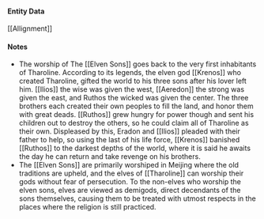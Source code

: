 #### Entity Data

[[Allignment]]

#### Notes

- The worship of The [[Elven Sons]] goes back to the very first inhabitants of Tharoline. According to its legends, the elven god [[Krenos]]  who created Tharoline, gifted the world to his three sons after his lover left him. [[Ilios]]   the wise was given the west, [[Aeredon]]  the strong was given the east, and Ruthos the wicked was given the center. The three brothers each created their own peoples to fill the land, and honor them with great deads. [[Ruthos]]  grew hungry for power though and sent his children out to destroy the others, so he could claim all of Tharoline as their own. Displeased by this, Eradon and [[Ilios]]  pleaded with their father to help, so using the last of his life force, [[Krenos]]  banished [[Ruthos]]  to the darkest depths of the world, where it is said he awaits the day he can return and take revenge on his brothers.
- The [[Elven Sons]]   are primarily worshiped in Meijing where the old traditions are upheld, and the elves of [[Tharoline]]  can worship their gods without fear of persecution. To the non-elves who worship the elven sons, elves are viewed as demigods, direct decendants of the sons themselves, causing them to be treated with utmost respects in the places where the religion is still practiced.
